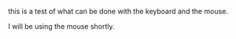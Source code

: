 this is a test of what can be done with the keyboard and the mouse.


I will be using the mouse shortly.
